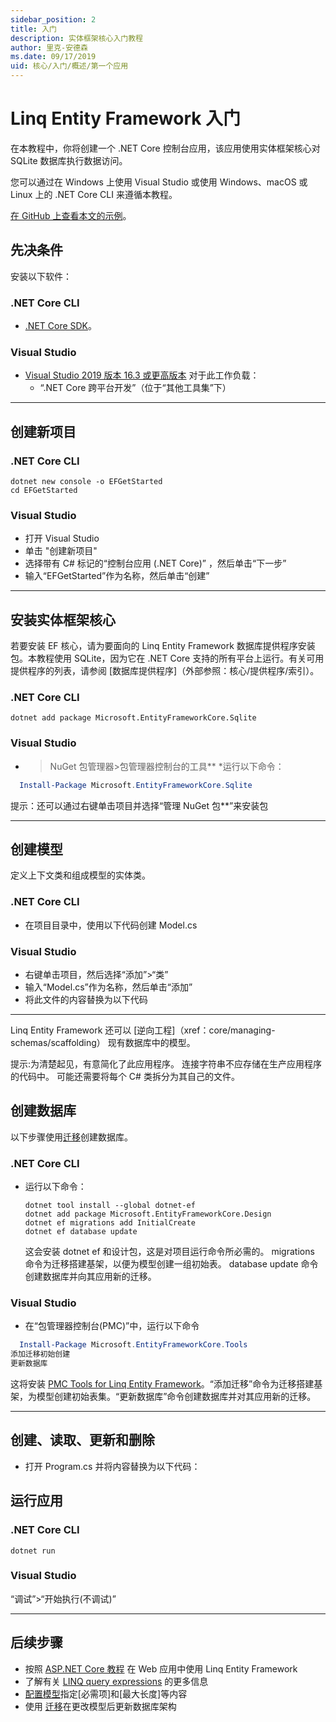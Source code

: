 ```yaml
---
sidebar_position: 2
title: 入门
description: 实体框架核心入门教程
author: 里克-安德森
ms.date: 09/17/2019
uid: 核心/入门/概述/第一个应用
---
```


# Linq Entity Framework 入门

在本教程中，你将创建一个 .NET Core 控制台应用，该应用使用实体框架核心对 SQLite 数据库执行数据访问。

您可以通过在 Windows 上使用 Visual Studio 或使用 Windows、macOS 或 Linux 上的 .NET Core CLI 来遵循本教程。

[在 GitHub 上查看本文的示例](https://github.com/dotnet/EntityFramework.Docs/tree/main/samples/core/GetStarted)。

## 先决条件

安装以下软件：

<!-- tabs:start -->

### **.NET Core CLI**

* [.NET Core SDK](https://www.microsoft.com/net/download/core)。

### **Visual Studio**

* [Visual Studio 2019 版本 16.3 或更高版本](https://www.visualstudio.com/downloads/) 对于此工作负载：
  * “.NET Core 跨平台开发”（位于“其他工具集”下）


<!-- tabs:end -->

---

## 创建新项目

<!-- tabs:start -->

### **.NET Core CLI**

```dotnetcli
dotnet new console -o EFGetStarted
cd EFGetStarted
```

### **Visual Studio**

* 打开 Visual Studio
* 单击 "创建新项目"
* 选择带有 C# 标记的“控制台应用 (.NET Core)” ，然后单击“下一步”
* 输入“EFGetStarted”作为名称，然后单击“创建”


<!-- tabs:end -->

---

## 安装实体框架核心

若要安装 EF 核心，请为要面向的 Linq Entity Framework 数据库提供程序安装包。本教程使用 SQLite，因为它在 .NET Core 支持的所有平台上运行。有关可用提供程序的列表，请参阅 [数据库提供程序]（外部参照：核心/提供程序/索引）。

<!-- tabs:start -->

### **.NET Core CLI**

```dotnetcli
dotnet add package Microsoft.EntityFrameworkCore.Sqlite
```

### **Visual Studio**

* > NuGet 包管理器>包管理器控制台的工具**
*运行以下命令：

```Powershell
  Install-Package Microsoft.EntityFrameworkCore.Sqlite
  ```

<!-- tabs:end -->

提示：还可以通过右键单击项目并选择“管理 NuGet 包**”来安装包

---

## 创建模型

定义上下文类和组成模型的实体类。

<!-- tabs:start -->

### **.NET Core CLI**

* 在项目目录中，使用以下代码创建 Model.cs

### **Visual Studio**

* 右键单击项目，然后选择“添加”>“类”
* 输入“Model.cs”作为名称，然后单击“添加”
* 将此文件的内容替换为以下代码

<!-- tabs:end -->

---

[](../../samples/GetStarted/Model.cs ':include :type=code')

Linq Entity Framework 还可以 [逆向工程]（xref：core/managing-schemas/scaffolding） 现有数据库中的模型。

提示:为清楚起见，有意简化了此应用程序。 连接字符串不应存储在生产应用程序的代码中。 可能还需要将每个 C# 类拆分为其自己的文件。

## 创建数据库

以下步骤使用[迁移](xref:core/managing-schemas/migrations/index)创建数据库。

<!-- tabs:start -->

### **.NET Core CLI**

* 运行以下命令：

  ```dotnetcli
  dotnet tool install --global dotnet-ef
  dotnet add package Microsoft.EntityFrameworkCore.Design
  dotnet ef migrations add InitialCreate
  dotnet ef database update
  ```

  这会安装 dotnet ef 和设计包，这是对项目运行命令所必需的。 migrations 命令为迁移搭建基架，以便为模型创建一组初始表。 database update 命令创建数据库并向其应用新的迁移。

### **Visual Studio**

* 在“包管理器控制台(PMC)”中，运行以下命令

```Powershell
  Install-Package Microsoft.EntityFrameworkCore.Tools
添加迁移初始创建
更新数据库
  ```

这将安装 [PMC Tools for Linq Entity Framework](xref：core/cli/powershell)。“添加迁移”命令为迁移搭建基架，为模型创建初始表集。“更新数据库”命令创建数据库并对其应用新的迁移。

<!-- tabs:end -->

---

## 创建、读取、更新和删除

* 打开 Program.cs 并将内容替换为以下代码：

[](../../samples/GetStarted/Program.cs ':include :type=code')

## 运行应用

<!-- tabs:start -->


### **.NET Core CLI**

```dotnetcli
dotnet run
```

### **Visual Studio**

“调试”>“开始执行(不调试)”


<!-- tabs:end -->

---

## 后续步骤

* 按照 [ASP.NET Core 教程](/aspnet/core/data/ef-rp/intro) 在 Web 应用中使用 Linq Entity Framework
* 了解有关 [LINQ query expressions](https://learn.microsoft.com/zh-cn/dotnet/csharp/programming-guide/concepts/linq/basic-linq-query-operations) 的更多信息
* [配置模型](xref：core/modeling/index)指定[必需项]和[最大长度]等内容
* 使用 [迁移](xref：core/managing-schemas/migrations/index)在更改模型后更新数据库架构